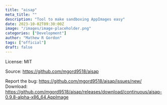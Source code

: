 ```yaml
---
title: "aisap"
meta_title: ""
description: "Tool to make sandboxing AppImages easy"
date: 2023-10-02T09:30:00Z
image: "/images/image-placeholder.png"
categories: ["Development"]
author: "Mathew R Gordon"
tags: ["official"]
draft: false
---
```


License: MIT

Source: https://github.com/mgord9518/aisap

Report the bug: https://github.com/mgord9518/aisap/issues/new/  
Download: https://github.com/mgord9518/aisap/releases/download/continuous/aisap-0.9.8-alpha-x86_64.AppImage
